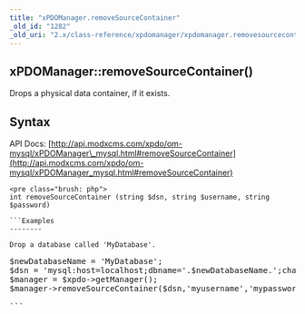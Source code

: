 ```yaml
---
title: "xPDOManager.removeSourceContainer"
_old_id: "1282"
_old_uri: "2.x/class-reference/xpdomanager/xpdomanager.removesourcecontainer"
---
```


xPDOManager::removeSourceContainer()
------------------------------------

Drops a physical data container, if it exists.

Syntax
------

API Docs: [http://api.modxcms.com/xpdo/om-mysql/xPDOManager\_mysql.html#removeSourceContainer](http://api.modxcms.com/xpdo/om-mysql/xPDOManager_mysql.html#removeSourceContainer)

```
<pre class="brush: php">
int removeSourceContainer (string $dsn, string $username, string $password)

```Examples
--------

Drop a database called 'MyDatabase'.

```
<pre class="brush: php">
$newDatabaseName = 'MyDatabase';
$dsn = 'mysql:host=localhost;dbname='.$newDatabaseName.';charset=utf8';
$manager = $xpdo->getManager();
$manager->removeSourceContainer($dsn,'myusername','mypassword');

```